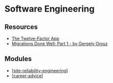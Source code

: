Software Engineering
===

Resources
---

- [The Twelve-Factor App][1]
- [Migrations Done Well: Part 1 - by Gergely Orosz][2]

<!-- Links -->
[1]: https://www.12factor.net/
[2]: https://newsletter.pragmaticengineer.com/p/migrations-done-well-part-1

<!-- Links end -->


Modules
---

- [[site-reliability-engineering]]
- [[career-advice]]

[//begin]: # "Autogenerated link references for markdown compatibility"
[site-reliability-engineering]: site-reliability-engineering/site-reliability-engineering.md "Site Reliability Engineering"
[career-advice]: career-advice/career-advice.md "Career Advice"
[//end]: # "Autogenerated link references"
